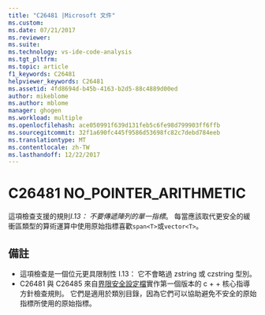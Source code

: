 ```yaml
---
title: "C26481 |Microsoft 文件"
ms.custom: 
ms.date: 07/21/2017
ms.reviewer: 
ms.suite: 
ms.technology: vs-ide-code-analysis
ms.tgt_pltfrm: 
ms.topic: article
f1_keywords: C26481
helpviewer_keywords: C26481
ms.assetid: 4fd8694d-b45b-4163-b2d5-88c4889d00ed
author: mikeblome
ms.author: mblome
manager: ghogen
ms.workload: multiple
ms.openlocfilehash: ace050991f639d131feb5c6fe98d799903ff6ffb
ms.sourcegitcommit: 32f1a690fc445f9586d53698fc82c7debd784eeb
ms.translationtype: MT
ms.contentlocale: zh-TW
ms.lasthandoff: 12/22/2017
---
```

# <a name="c26481-nopointerarithmetic"></a>C26481 NO_POINTER_ARITHMETIC
這項檢查支援的規則*I.13： 不要傳遞陣列的單一指標*。 每當應該取代更安全的緩衝區類型的算術運算中使用原始指標喜歡`span<T>`或`vector<T>`。

## <a name="remarks"></a>備註
- 這項檢查是一個位元更具限制性 I.13： 它不會略過 zstring 或 czstring 型別。
- C26481 與 C26485 來自[界限安全設定檔](https://github.com/isocpp/CppCoreGuidelines/blob/master/CppCoreGuidelines.md)實作第一個版本的 c + + 核心指導方針檢查規則。 它們是適用於類別目錄，因為它們可以協助避免不安全的原始指標所使用的原始指標。
